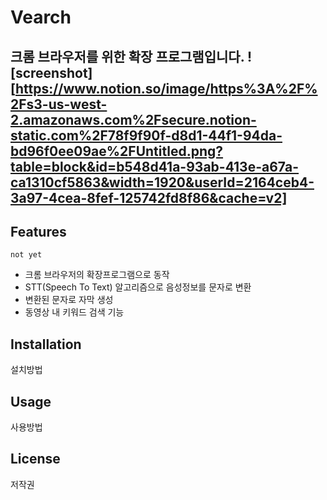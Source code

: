 # Vearch

크롬 브라우저를 위한 확장 프로그램입니다. 
![screenshot][https://www.notion.so/image/https%3A%2F%2Fs3-us-west-2.amazonaws.com%2Fsecure.notion-static.com%2F78f9f90f-d8d1-44f1-94da-bd96f0ee09ae%2FUntitled.png?table=block&id=b548d41a-93ab-413e-a67a-ca1310cf5863&width=1920&userId=2164ceb4-3a97-4cea-8fef-125742fd8f86&cache=v2]
---

## Features

`not yet`

- 크롬 브라우저의 확장프로그램으로 동작
- STT(Speech To Text) 알고리즘으로 음성정보를 문자로 변환
- 변환된 문자로 자막 생성
- 동영상 내 키워드 검색 기능

## Installation

설치방법

## Usage

사용방법

## License

저작권
